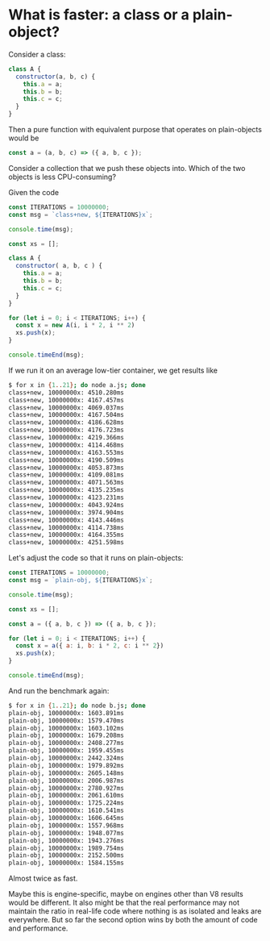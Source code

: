 # What is faster: a class or a plain-object?

Consider a class:

```javascript
class A {
  constructor(a, b, c) {
    this.a = a;
    this.b = b;
    this.c = c;
  }
}
```

Then a pure function with equivalent purpose that operates on plain-objects would be

```javascript
const a = (a, b, c) => ({ a, b, c });
```

Consider a collection that we push these objects into. Which of the two objects is less CPU-consuming?

Given the code

```javascript
const ITERATIONS = 10000000;
const msg = `class+new, ${ITERATIONS}x`;

console.time(msg);

const xs = [];

class A {
  constructor( a, b, c ) {
    this.a = a;
    this.b = b;
    this.c = c;
  }
}

for (let i = 0; i < ITERATIONS; i++) {
  const x = new A(i, i * 2, i ** 2)
  xs.push(x);
}

console.timeEnd(msg);
```

If we run it on an average low-tier container, we get results like

```bash
$ for x in {1..21}; do node a.js; done
class+new, 10000000x: 4510.280ms
class+new, 10000000x: 4167.457ms
class+new, 10000000x: 4069.037ms
class+new, 10000000x: 4167.504ms
class+new, 10000000x: 4186.628ms
class+new, 10000000x: 4176.723ms
class+new, 10000000x: 4219.366ms
class+new, 10000000x: 4114.468ms
class+new, 10000000x: 4163.553ms
class+new, 10000000x: 4190.509ms
class+new, 10000000x: 4053.873ms
class+new, 10000000x: 4109.081ms
class+new, 10000000x: 4071.563ms
class+new, 10000000x: 4135.235ms
class+new, 10000000x: 4123.231ms
class+new, 10000000x: 4043.924ms
class+new, 10000000x: 3974.904ms
class+new, 10000000x: 4143.446ms
class+new, 10000000x: 4114.738ms
class+new, 10000000x: 4164.355ms
class+new, 10000000x: 4251.598ms
```

Let's adjust the code so that it runs on plain-objects:

```javascript
const ITERATIONS = 10000000;
const msg = `plain-obj, ${ITERATIONS}x`;

console.time(msg);

const xs = [];

const a = ({ a, b, c }) => ({ a, b, c });

for (let i = 0; i < ITERATIONS; i++) {
  const x = a({ a: i, b: i * 2, c: i ** 2})
  xs.push(x);
}

console.timeEnd(msg);
```

And run the benchmark again:

```bash
$ for x in {1..21}; do node b.js; done
plain-obj, 10000000x: 1603.891ms
plain-obj, 10000000x: 1579.470ms
plain-obj, 10000000x: 1603.102ms
plain-obj, 10000000x: 1679.208ms
plain-obj, 10000000x: 2408.277ms
plain-obj, 10000000x: 1959.455ms
plain-obj, 10000000x: 2442.324ms
plain-obj, 10000000x: 1979.892ms
plain-obj, 10000000x: 2605.148ms
plain-obj, 10000000x: 2006.987ms
plain-obj, 10000000x: 2780.927ms
plain-obj, 10000000x: 2061.610ms
plain-obj, 10000000x: 1725.224ms
plain-obj, 10000000x: 1610.541ms
plain-obj, 10000000x: 1606.645ms
plain-obj, 10000000x: 1557.968ms
plain-obj, 10000000x: 1948.077ms
plain-obj, 10000000x: 1943.276ms
plain-obj, 10000000x: 1989.754ms
plain-obj, 10000000x: 2152.500ms
plain-obj, 10000000x: 1584.155ms
```

Almost twice as fast.

Maybe this is engine-specific, maybe on engines other than V8 results would be different. It also might be that the real performance may not maintain the ratio in real-life code where nothing is as isolated and leaks are everywhere. But so far the second option wins by both the amount of code and performance.
